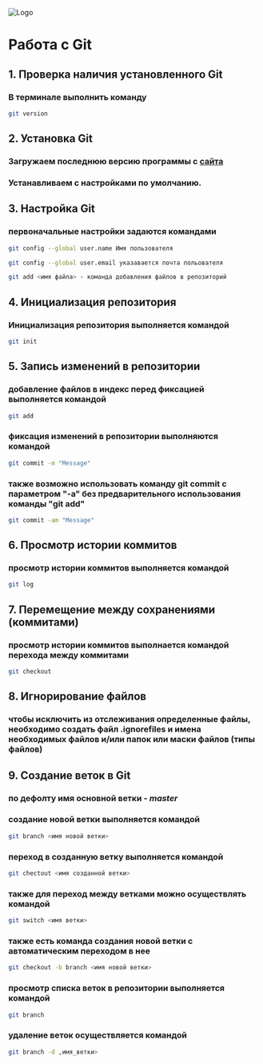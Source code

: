 ![Logo](Images\git_logo.png)

# Работа с Git

## 1. Проверка наличия установленного Git
### В терминале выполнить команду 
```bash
git version
```

## 2. Установка Git

### Загружаем последнюю версию программы с [сайта](https://git-scm.com/download/win)
### Устанавливаем с настройками по умолчанию.

## 3. Настройка Git
### первоначальные настройки задаются командами
```bash
git config --global user.name Имя пользователя
```

```bash
git config --global user.email указавается почта польователя
```

```bash
git add <имя файла> - команда добавления файлов в репозиторий
```

## 4. Инициализация репозитория
### Инициализация репозитория выполняется командой
```bash
git init
```

## 5. Запись изменений в репозитории
### добавление файлов в индекс перед фиксацией выполняется командой
```bash
git add
```
### фиксация изменений в репозитории выполняются командой
```bash
git commit -m "Message"
```
### также возможно использовать команду git commit с параметром "-a" без предварительного использования команды "git add"
```bash
git commit -am "Message"
```

## 6. Просмотр истории коммитов
### просмотр истории коммитов выполняется командой
```bash
git log
```

## 7. Перемещение между сохранениями (коммитами)
### просмотр истории коммитов выполнается командой перехода между коммитами
```bash
git checkout
```

## 8. Игнорирование файлов

### чтобы исключить из отслеживания определенные файлы, необходимо создать файл **.ignorefiles** и имена необходимых файлов и/или папок или маски файлов (типы файлов)

## 9. Создание веток в Git

### по дефолту имя основной ветки - _**master**_

### создание новой ветки выполняется командой 

```bash
git branch <имя новой ветки>
```

### переход в созданную ветку выполняется командой

```bash
git chectout <имя созданной ветки>
```

### также для переход между ветками можно осуществлять командой

```bash
git switch <имя ветки>
```

### также есть команда создания новой ветки с автоматическим переходом в нее

```bash
git checkout -b branch <имя новой ветки>
```

### просмотр списка веток в репозитории выполняется командой

```bash
git branch
```

### удаление веток осуществляется командой

```bash
git branch -d ,имя_ветки>
```
